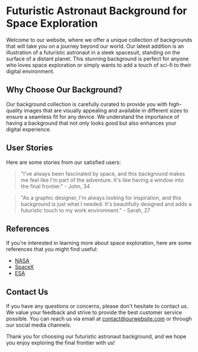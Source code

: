 <!--font:Montserrat-->

# Futuristic Astronaut Background for Space Exploration

Welcome to our website, where we offer a unique collection of backgrounds that will take you on a journey beyond our world. Our latest addition is an illustration of a futuristic astronaut in a sleek spacesuit, standing on the surface of a distant planet. This stunning background is perfect for anyone who loves space exploration or simply wants to add a touch of sci-fi to their digital environment.

## Why Choose Our Background?

Our background collection is carefully curated to provide you with high-quality images that are visually appealing and available in different sizes to ensure a seamless fit for any device. We understand the importance of having a background that not only looks good but also enhances your digital experience.

## User Stories

Here are some stories from our satisfied users:

> "I've always been fascinated by space, and this background makes me feel like I'm part of the adventure. It's like having a window into the final frontier." - John, 34

> "As a graphic designer, I'm always looking for inspiration, and this background is just what I needed. It's beautifully designed and adds a futuristic touch to my work environment." - Sarah, 27

## References

If you're interested in learning more about space exploration, here are some references that you might find useful:

- [NASA](#nasa)
- [SpaceX](#spacex)
- [ESA](#esa)

## Contact Us

If you have any questions or concerns, please don't hesitate to contact us. We value your feedback and strive to provide the best customer service possible. You can reach us via email at [contact@ourwebsite.com](mailto:contact@ourwebsite.com) or through our social media channels.

Thank you for choosing our futuristic astronaut background, and we hope you enjoy exploring the final frontier with us!

<!--

Write me content for website with wallpaper which alt text is:

"An illustration of a futuristic astronaut in a sleek spacesuit, standing on the surface of a distant planet."

The name/title of the page should not be 1:1 copy of the alt text but rather a real content of the website which is using this wallpaper.

- Use markdown format 
- Start with heading
- Heading should be short and concise
- The content should look like a real website 
- The website should not be about the wallpaper, wallpaper is just a related background
- Heading should be contain work "wallpaper" or "background"
- Include real sections like references, contact, user stories, etc. use things relevant to the page purpose.
- Feel free to use structure like headings, bullets, numbering, blockquotes, paragraphs, horizontal lines, etc.
- You can use formatting like bold or _italic_
- You can include UTF-8 emojis
- Links should be only #hash anchors (and you can refer to the document itself)
- Do not include images


---


# Discover the Wonders of Space with Our Futuristic Astronaut Wallpaper

Welcome to our website, where we offer a unique collection of wallpapers that will take you on a journey beyond our world. Our latest addition is an illustration of a futuristic astronaut in a sleek spacesuit, standing on the surface of a distant planet. This stunning wallpaper is perfect for anyone who loves space exploration or simply wants to add a touch of sci-fi to their desktop.

## Why Choose Our Wallpaper?

Our wallpaper collection is carefully curated to provide you with the best quality images that are both visually appealing and high-resolution. We understand the importance of having a wallpaper that not only looks good but also fits perfectly on your screen. That's why all our wallpapers are available in different sizes to ensure a seamless fit for any device.

## User Stories

Here are some stories from our satisfied users:

> "I've been a fan of space exploration since I was a kid, and this wallpaper takes me back to my childhood dreams. It's like having a piece of the universe on my desktop." - John, 34

> "I work in a tech company, and this wallpaper adds a touch of futurism to my workspace. It's inspiring to look at every day." - Sarah, 27

## References

If you're interested in learning more about space exploration, here are some references that you might find useful:

- [NASA](#nasa)
- [SpaceX](#spacex)
- [ESA](#esa)

## Contact Us

If you have any questions or concerns, please don't hesitate to contact us. We value your feedback and strive to provide the best customer service possible. You can reach us via email at [contact@ourwebsite.com](mailto:contact@ourwebsite.com) or through our social media channels.

Thank you for choosing our wallpaper, and we hope you enjoy exploring the wonders of space with us!


---


Heading should not include word "wallpaper". The website should not be about the wallpaper itself, wallpaper is just a related background, rewrite whole content.


---


# Explore the Final Frontier with Our Futuristic Astronaut Background

Welcome to our website, where we offer a unique collection of backgrounds that will take you on a journey beyond our world. Our latest addition is an illustration of a futuristic astronaut in a sleek spacesuit, standing on the surface of a distant planet. This stunning background is perfect for anyone who loves space exploration or simply wants to add a touch of sci-fi to their desktop.

## Why Choose Our Background?

Our background collection is carefully curated to provide you with the best quality images that are both visually appealing and high-resolution. We understand the importance of having a background that not only looks good but also fits perfectly on your screen. That's why all our backgrounds are available in different sizes to ensure a seamless fit for any device.

## User Stories

Here are some stories from our satisfied users:

> "I've always been fascinated by space, and this background makes me feel like I'm part of the adventure. It's like having a window into the final frontier." - John, 34

> "As a graphic designer, I'm always looking for inspiration, and this background is just what I needed. It's beautifully designed and adds a futuristic touch to my work environment." - Sarah, 27

## References

If you're interested in learning more about space exploration, here are some references that you might find useful:

- [NASA](#nasa)
- [SpaceX](#spacex)
- [ESA](#esa)

## Contact Us

If you have any questions or concerns, please don't hesitate to contact us. We value your feedback and strive to provide the best customer service possible. You can reach us via email at [contact@ourwebsite.com](mailto:contact@ourwebsite.com) or through our social media channels.

Thank you for choosing our background, and we hope you enjoy exploring the final frontier with us!


---


Heading is too long, rewrite whole content.


---


# Futuristic Astronaut Background: Explore the Final Frontier

Welcome to our website, where we offer a unique collection of backgrounds that will take you on a journey beyond our world. Our latest addition is an illustration of a futuristic astronaut in a sleek spacesuit, standing on the surface of a distant planet. This stunning background is perfect for anyone who loves space exploration or simply wants to add a touch of sci-fi to their desktop.

## Why Choose Our Background?

Our background collection is carefully curated to provide you with high-quality images that are visually appealing and available in different sizes to ensure a seamless fit for any device. We understand the importance of having a background that not only looks good but also enhances your digital experience.

## User Stories

Here are some stories from our satisfied users:

> "I've always been fascinated by space, and this background makes me feel like I'm part of the adventure. It's like having a window into the final frontier." - John, 34

> "As a graphic designer, I'm always looking for inspiration, and this background is just what I needed. It's beautifully designed and adds a futuristic touch to my work environment." - Sarah, 27

## References

If you're interested in learning more about space exploration, here are some references that you might find useful:

- [NASA](#nasa)
- [SpaceX](#spacex)
- [ESA](#esa)

## Contact Us

If you have any questions or concerns, please don't hesitate to contact us. We value your feedback and strive to provide the best customer service possible. You can reach us via email at [contact@ourwebsite.com](mailto:contact@ourwebsite.com) or through our social media channels.

Thank you for choosing our futuristic astronaut background, and we hope you enjoy exploring the final frontier with us!


---


Heading is too long, rewrite whole content.


---


# Explore the Final Frontier with Our Futuristic Astronaut Background

Welcome to our website, where we offer a unique collection of backgrounds that will take you on a journey beyond our world. Our latest addition is an illustration of a futuristic astronaut in a sleek spacesuit, standing on the surface of a distant planet. This stunning background is perfect for anyone who loves space exploration or simply wants to add a touch of sci-fi to their digital environment.

## Why Choose Our Background?

Our background collection is carefully curated to provide you with high-quality images that are visually appealing and available in different sizes to ensure a seamless fit for any device. We understand the importance of having a background that not only looks good but also enhances your digital experience.

## User Stories

Here are some stories from our satisfied users:

> "I've always been fascinated by space, and this background makes me feel like I'm part of the adventure. It's like having a window into the final frontier." - John, 34

> "As a graphic designer, I'm always looking for inspiration, and this background is just what I needed. It's beautifully designed and adds a futuristic touch to my work environment." - Sarah, 27

## References

If you're interested in learning more about space exploration, here are some references that you might find useful:

- [NASA](#nasa)
- [SpaceX](#spacex)
- [ESA](#esa)

## Contact Us

If you have any questions or concerns, please don't hesitate to contact us. We value your feedback and strive to provide the best customer service possible. You can reach us via email at [contact@ourwebsite.com](mailto:contact@ourwebsite.com) or through our social media channels.

Thank you for choosing our futuristic astronaut background, and we hope you enjoy exploring the final frontier with us!


---


Write me a Google font which is best fitting for the website.

Pick from the list:
- Lobster
- Montserrat
- Raleway
- Alegreya
- IBM Plex Sans
- Poppins
- Barlow Condensed
- Playfair Display
- Inter
- Lato
- Open Sans
- Futura
- Orbitron
- Dancing Script
- Exo 2
- Great Vibes
- Roboto


Write just the font name nothing else.


---


Montserrat

-->
